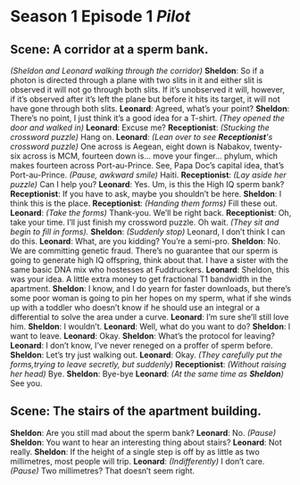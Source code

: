 # Season 1 Episode 1 *Pilot*

## Scene: A corridor at a sperm bank.
*(Sheldon and Leonard walking through the corridor)*
**Sheldon**: So if a photon is directed through a plane with two slits in it and either slit is observed it will not go through both slits. If it’s unobserved it will, however, if it’s observed after it’s left the plane but before it hits its target, it will not have gone through both slits.
**Leonard**: Agreed, what’s your point?
**Sheldon**: There’s no point, I just think it’s a good idea for a T-shirt.
*(They opened the door and walked in)*
**Leonard**: Excuse me?
**Receptionist**: *(Stucking the crossword puzzle)* Hang on.
**Leonard**: *(Lean over to see **Receptionist**'s crossword puzzle)* One across is Aegean, eight down is Nabakov, twenty-six across is MCM, fourteen down is… move your finger… phylum, which makes fourteen across Port-au-Prince. See, Papa Doc’s capital idea, that’s Port-au-Prince. *(Pause, awkward smile)* Haiti.
**Receptionist**: *(Lay aside her puzzle)* Can I help you?
**Leonard**: Yes. Um, is this the High IQ sperm bank?
**Receptionist**: If you have to ask, maybe you shouldn’t be here.
**Sheldon**: I think this is the place.
**Receptionist**: *(Handing them forms)* Fill these out.
**Leonard**: *(Take the forms)* Thank-you. We’ll be right back.
**Receptionist**: Oh, take your time. I’ll just finish my crossword puzzle. Oh wait.
*(They sit and begin to fill in forms).*
**Sheldon**: *(Suddenly stop)* Leonard, I don’t think I can do this.
**Leonard**: What, are you kidding? You’re a semi-pro.
**Sheldon**: No. We are committing genetic fraud. There’s no guarantee that our sperm is going to generate high IQ offspring, think about that. I have a sister with the same basic DNA mix who hostesses at Fuddruckers.
**Leonard**: Sheldon, this was your idea. A little extra money to get fractional T1 bandwidth in the apartment.
**Sheldon**: I know, and I do yearn for faster downloads, but there’s some poor woman is going to pin her hopes on my sperm, what if she winds up with a toddler who doesn’t know if he should use an integral or a differential to solve the area under a curve.
**Leonard**: I’m sure she’ll still love him.
**Sheldon**: I wouldn’t.
**Leonard**: Well, what do you want to do?
**Sheldon**: I want to leave.
**Leonard**: Okay.
**Sheldon**: What’s the protocol for leaving?
**Leonard**: I don’t know, I’ve never reneged on a proffer of sperm before.
**Sheldon**: Let’s try just walking out.
**Leonard**: Okay.
*(They carefully put the forms,trying to leave secretly, but suddenly)*
**Receptionist**: *(Without raising her head)* Bye.
**Sheldon**: Bye-bye
**Leonard**: *(At the same time as **Sheldon**)* See you.

## Scene: The stairs of the apartment building.
**Sheldon**: Are you still mad about the sperm bank?
**Leonard**: No.
*(Pause)*
**Sheldon**: You want to hear an interesting thing about stairs?
**Leonard**: Not really.
**Sheldon**: If the height of a single step is off by as little as two millimetres, most people will trip.
**Leonard**: *(Indifferently)* I don’t care. *(Pause)* Two millimetres? That doesn’t seem right.

